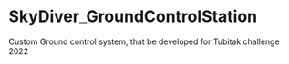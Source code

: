 # SkyDiver_GroundControlStation
Custom Ground control system, that be developed for Tubitak challenge 2022
